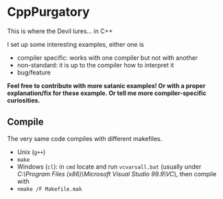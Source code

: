 # CppPurgatory

This is where the Devil lures... in C++

I set up some interesting examples, either one is
* compiler specific: works with one compiler but not with another
* non-standard: it is up to the compiler how to interpret it
* bug/feature

__Feel free to contribute with more satanic examples!
Or with a proper explanation/fix for these example. Or tell me more compiler-specific curiosities.__

## Compile
The very same code compiles with different makefiles.
* Unix (`g++`)
 * `make`
* Windows (`cl`): in `cmd` locate and run `vcvarsall.bat` (usually under _C:\Program Files (x86)\Microsoft Visual Studio 99.9\VC_), then compile with
 * `nmake /F Makefile.mak`
